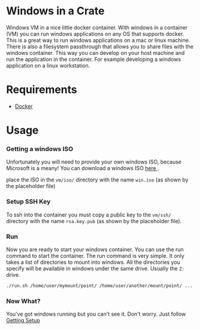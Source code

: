 # Windows in a Crate

Windows VM in a nice little docker container. With windows in a container (VM) you can run windows applications on any OS that supports docker. This is a great way to run windows applications on a mac or linux machine. There is also a filesystem passthrough that allows you to share files with the windows container. This way you can develop on your host machine and run the application in the container. For example developing a windows application on a linux workstation.

# Requirements
- [Docker](https://docs.docker.com/get-docker/) 

# Usage

### Getting a windows ISO 
Unfortunately you will need to provide your own windows ISO, because Microsoft is a meany!
You can download a windows ISO [here ](https://www.microsoft.com/en-us/software-download/windows11).

place the ISO in the `vm/iso/` directory with the name `win.iso` (as shown by the placeholder file)

### Setup SSH Key
To ssh into the container you must copy a public key to the `vm/ssh/` directory with the name `rsa.key.pub` (as shown by the placeholder file).

### Run
Now you are ready to start your windows container. You can use the run command to start the container. 
The run command is very simple. It only takes a list of directories to mount into windows. All the directories 
you specify will be available in windows under the same drive. Usually the `Z:` drive.
```bash 
./run.sh /home/user/mymount/point/ /home/user/another/mount/point/ .... 
```

### Now What? 
You've got windows running but you can't see it. Don't worry. Just follow
[Getting Setup](./doc/virt-manager.md)
